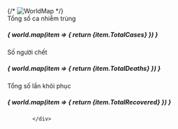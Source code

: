 <div className=' font-inter'>
                {/*  <img src={Map} alt="WorldMap" className='m-auto float-right ' /> */}
                <Box className=' tablet:p-0 tablet:pt-[20pt] tablet:min-h-[500px] lg:min-w-[100%] lg:min-h-[750px] bg-hero-pattern bg-cover bg-no-repeat  pt-28'>
                    <div className=' tablet:flex-col flex justify-around items-center m-auto'>
                        <div className=' bg-[#E9E8EE] tablet:max-w-full tablet:max-h-[100px] w-[310px] h-[130px] relative rounded-[20px]'>
                            <div className=' absolute top-[50%] left-[50%] translate-x-[-50%] translate-y-[-50%] w-[260px] text-center tablet:text-[12px]'>
                                Tổng số ca nhiễm trùng
                                <h5>
                                    {
                                        world.map(item => {
                                            return <span key={item} className='text-[#286DA8] tablet:text-2xl text-4xl'>
                                                {item.TotalCases}
                                            </span>
                                        })
                                    }
                                </h5>
                            </div>
                        </div>
                        <div className=' bg-[#E9E8EE]  tablet:max-w-full tablet:max-h-[100px] w-[310px] h-[130px] relative rounded-[20px] mt-10'>
                            <div className=' tablet:text-[12px] absolute top-[50%] left-[50%] translate-x-[-50%] translate-y-[-50%] w-[260px] text-center'>
                                Số người chết
                                <h5>
                                    {
                                        world.map(item => {
                                            return <span key={item} className='text-[#D75F24] tablet:text-2xl  text-4xl'>
                                                {item.TotalDeaths}
                                            </span>
                                        })
                                    }
                                </h5>
                            </div>
                        </div>
                    </div>
                    <div className=' bg-[#E9E8EE]  tablet:max-w-full tablet:max-h-[100px] w-[310px] h-[130px] relative rounded-[20px]  tablet:mt-10 md:mt-20 lg:mt-28 justify-around items-center m-auto '>
                        <div className='  tablet:text-[12px] absolute top-[50%] left-[50%] translate-x-[-50%] translate-y-[-50%] w-[260px] text-center'>
                            Tổng số lần khôi phục
                            <h5>
                                {
                                    world.map(item => {
                                        return <span key={item} className='text-[#7BB224] tablet:text-2xl text-4xl'>
                                            {item.TotalRecovered}
                                        </span>
                                    })
                                }
                            </h5>
                        </div>
                    </div>
                </Box>

            </div>